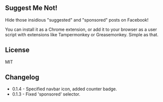 Suggest Me Not!
---------------

Hide those insidious "suggested" and "sponsored" posts on Facebook!

You can install it as a Chrome extension, or add it to your browser as a user script with extensions like Tampermonkey or Greasemonkey.  Simple as that.

## License

MIT

## Changelog
- 0.1.4 - Specified navbar icon, added counter badge.
- 0.1.3 - Fixed 'sponsored' selector.